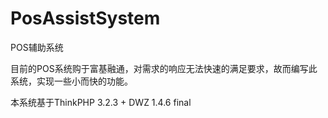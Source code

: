 # PosAssistSystem
POS辅助系统

目前的POS系统购于富基融通，对需求的响应无法快速的满足要求，故而编写此系统，实现一些小而快的功能。

本系统基于ThinkPHP 3.2.3 + DWZ 1.4.6 final
